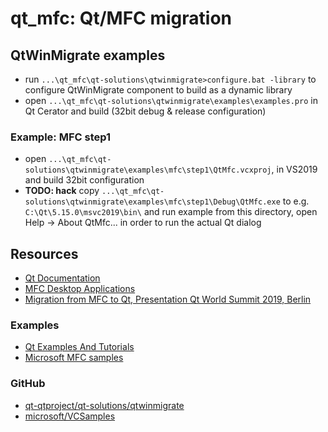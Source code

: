 # qt_mfc: Qt/MFC migration

## QtWinMigrate examples
* run `...\qt_mfc\qt-solutions\qtwinmigrate>configure.bat -library` to configure QtWinMigrate component to build as a dynamic library
* open `...\qt_mfc\qt-solutions\qtwinmigrate\examples\examples.pro` in Qt Cerator and build (32bit debug & release configuration)

### Example: MFC step1
* open `...\qt_mfc\qt-solutions\qtwinmigrate\examples\mfc\step1\QtMfc.vcxproj`, in VS2019 and build 32bit configuration
* __TODO: hack__ copy `...\qt_mfc\qt-solutions\qtwinmigrate\examples\mfc\step1\Debug\QtMfc.exe` to e.g. `C:\Qt\5.15.0\msvc2019\bin\` and run example from this directory, open Help -> About QtMfc... in order to run the actual Qt dialog

## Resources
* [Qt Documentation](https://doc.qt.io/)
* [MFC Desktop Applications](https://docs.microsoft.com/en-us/cpp/mfc/mfc-desktop-applications?view=vs-2019)
* [Migration from MFC to Qt, Presentation Qt World Summit 2019, Berlin](https://www.kdab.com/wp-content/uploads/stories/Migration-from-MFC-to-Qt.pdf)

### Examples
* [Qt Examples And Tutorials](https://doc.qt.io/qt-5/qtexamplesandtutorials.html)
* [Microsoft MFC samples](https://docs.microsoft.com/en-us/cpp/overview/visual-cpp-samples?view=vs-2019#mfc-samples)

### GitHub
* [qt-qtproject/qt-solutions/qtwinmigrate](https://github.com/qtproject/qt-solutions/tree/master/qtwinmigrate)
* [microsoft/VCSamples](https://github.com/microsoft/VCSamples)
